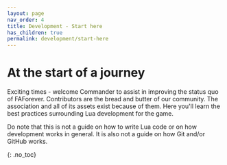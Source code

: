 ```yaml
---
layout: page
nav_order: 4
title: Development - Start here
has_children: true
permalink: development/start-here
---
```


# At the start of a journey

Exciting times - welcome Commander to assist in improving the status quo of FAForever. Contributors are the bread and butter of our community. The association and all of its assets exist because of them. Here you'll learn the best practices surrounding Lua development for the game. 

Do note that this is not a guide on how to write Lua code or on how development works in general. It is also not a guide on how Git and/or GitHub works.

{: .no_toc}